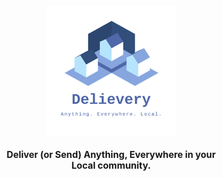 <p align="center">
    <img src="logo.png" height="300" width="300"/>
</p>
<h2 align="center">Deliver (or Send) Anything, Everywhere in your Local community.</h2>
<!-- https://github.com/twilio-labs/sample-template-nodejs/blob/master/README.md -->